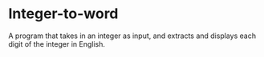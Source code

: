 # Integer-to-word
A program that takes in an integer as input, and extracts and displays each digit of the integer in English.
